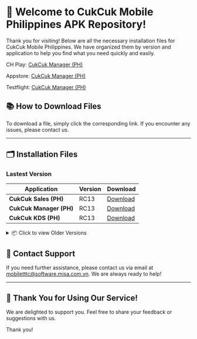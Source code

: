 # 🎉 **Welcome to CukCuk Mobile Philippines APK Repository!**

Thank you for visiting! Below are all the necessary installation files for CukCuk Mobile Philippines. We have organized them by version and application to help you find what you need quickly and easily.

CH Play:
[CukCuk Manager (PH)](https://play.google.com/store/apps/details?id=vn.com.misa.cukcukmanagerph.phl)

Appstore:
[CukCuk Manager (PH)](https://apps.apple.com/us/app/cukcuk-manager-ph/id6608965421)

Testflight:
[CukCuk Manager (PH)](https://testflight.apple.com/join/EqEFwcfV)


## 📚 **How to Download Files**
To download a file, simply click the corresponding link. If you encounter any issues, please contact us.

---

## 🗂️ **Installation Files**

### Lastest Version

| Application | Version | Download |
|---|---|---|
| **CukCuk Sales (PH)** | RC13 | [Download](https://github.com/CukCuk-US/CukCuk-PH/releases/download/RC13/Sales_RC13_0_0_0.apk) |
| **CukCuk Manager (PH)** | RC13 | [Download](https://github.com/CukCuk-US/CukCuk-PH/releases/download/RC13/Manager_RC13_0_0_0.apk) |
| **CukCuk KDS (PH)** | RC13 | [Download](https://github.com/CukCuk-US/CukCuk-PH/releases/download/RC13/KDS_RC13_0_0_0.apk) |

<details>
<summary>📦 Click to view Older Versions</summary>

### Version RC13

| Application | Version | Download |
|---|---|---|
| **CukCuk Sales (PH)** | RC13 | [Download](https://github.com/CukCuk-US/CukCuk-PH/releases/download/RC13/Sales_RC13_0_0_0.apk) |
| **CukCuk Manager (PH)** | RC13 | [Download](https://github.com/CukCuk-US/CukCuk-PH/releases/download/RC13/Manager_RC13_0_0_0.apk) |
| **CukCuk KDS (PH)** | RC13 | [Download](https://github.com/CukCuk-US/CukCuk-PH/releases/download/RC13/KDS_RC13_0_0_0.apk) |

### Version RC12

| Application | Version | Download |
|---|---|---|
| **CukCuk Sales (PH)** | RC12 | [Download](https://github.com/CukCuk-US/CukCuk-PH/releases/download/RC12/Sale_RC12_0_0_0.apk) |
| **CukCuk KDS (PH)** | RC12 | [Download](https://github.com/CukCuk-US/CukCuk-PH/releases/download/RC12/KDS_RC12_0_0_0.apk) |

### Version RC11

| Application | Version | Download |
|---|---|---|
| **CukCuk Sales (PH)** | RC11 | [Download](https://github.com/CukCuk-US/CukCuk-PH/releases/download/RC11/Sales_RC11_0_0_0.apk) |
| **CukCuk Manager (PH)** | RC11 | [Download](https://github.com/CukCuk-US/CukCuk-PH/releases/download/RC11/Manager_RC11_0_0_0.apk) |
| **CukCuk KDS (PH)** | RC11 | [Download](https://github.com/CukCuk-US/CukCuk-PH/releases/download/RC11/KDS_RC11_0_0_0.apk) |

### Version RC10

| Application | Version | Download |
|---|---|---|
| **CukCuk Sales (PH)** | RC10 | [Download](https://github.com/CukCuk-US/CukCuk-PH/releases/download/RC10/Sales_RC10_0_0_0.apk) |
| **CukCuk Manager (PH)** | RC10 | [Download](https://github.com/CukCuk-US/CukCuk-PH/releases/download/RC10/Manager_RC10_0_0_0.apk) |
| **CukCuk KDS (PH)** | RC10 | [Download](https://github.com/CukCuk-US/CukCuk-PH/releases/download/RC10/KDS_RC10_0_0_0.apk) |

### Version RC8

| Application | Version | Download |
|---|---|---|
| **CukCuk Sales (PH)** | RC8 | [Download](https://github.com/CukCuk-US/CukCuk-PH/releases/download/RC8/Sale_RC8_0_0_0.apk) |
| **CukCuk KDS (PH)** | RC8.1 | [Download](https://github.com/CukCuk-US/CukCuk-PH/releases/download/RC8.1/KDS_RC8_1_0_0.apk) |

### Version RC7

| Application | Version | Download |
|---|---|---|
| **CukCuk Sales (PH)** | RC7 | [Download](https://github.com/CukCuk-US/CukCuk-PH/releases/download/RC7/Sale_RC7_0_0_0.apk) |
| **CukCuk Manager (PH)** | RC7 | [Download](https://github.com/CukCuk-US/CukCuk-PH/releases/download/RC7/Manager_RC7_0_0_0.apk) |

### Version RC6

| Application | Version | Download |
|---|---|---|
| **CukCuk Sales (PH)** | RC6 | [Download](https://github.com/CukCuk-US/CukCuk-PH/releases/download/RC6/Sale_RC6_0_0_0.apk) |
| **CukCuk Manager (PH)** | RC6 | [Download](https://github.com/CukCuk-US/CukCuk-PH/releases/download/RC6/Manager_RC6_0_0_0.apk) |

### Version RC5

| Application | Version | Download |
|---|---|---|
| **CukCuk Sales (PH)** | RC5 | [Download](https://github.com/CukCuk-US/CukCuk-PH/releases/download/RC5/Sales_RC5.apk) |
| **CukCuk Manager (PH)** | RC5 | [Download](https://github.com/CukCuk-US/CukCuk-PH/releases/download/RC5/Manager_RC5.apk) |
| **CukCuk KDS (PH)** | RC5 | [Download](https://github.com/CukCuk-US/CukCuk-PH/releases/download/RC5/KDS_RC5.apk) |

### Version RC4

| Application | Version | Download |
|---|---|---|
| **CukCuk Sales (PH)** | RC4 | [Download](https://github.com/CukCuk-US/CukCuk-PH/releases/download/RC4/Sales_RC4.apk) |
| **CukCuk Manager (PH)** | RC4 | [Download](https://github.com/CukCuk-US/CukCuk-PH/releases/download/RC4/Manager_RC4.apk) |
| **CukCuk KDS (PH)** | RC4 | [Download](https://github.com/CukCuk-US/CukCuk-PH/releases/download/RC4/KDS_RC4.apk) |


</details>


## 📧 **Contact Support**

If you need further assistance, please contact us via email at [mobiletttc@software.misa.com.vn](mailto:mobiletttc@software.misa.com.vn). We are always ready to help!

---

## 🚀 **Thank You for Using Our Service!**

We are delighted to support you. Feel free to share your feedback or suggestions with us.

Thank you!
